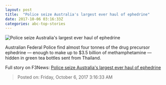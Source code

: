 ```yaml
---
layout: post
title:  "Police seize Australia's largest ever haul of ephedrine"
date: 2017-10-06 03:16:33Z
categories: abc-top-stories
---
```


![Police seize Australia's largest ever haul of ephedrine](http://www.abc.net.au/news/image/9023160-1x1-700x700.jpg)

Australian Federal Police find almost four tonnes of the drug precursor ephedrine — enough to make up to $3.5 billion of methamphetamine — hidden in green tea bottles sent from Thailand.


Full story on F3News: [Police seize Australia's largest ever haul of ephedrine](http://www.f3nws.com/n/cWnhzG)

> Posted on: Friday, October 6, 2017 3:16:33 AM

